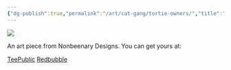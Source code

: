 ```yaml
---
{"dg-publish":true,"permalink":"/art/cat-gang/tortie-owners/","title":"Tortie Owners","tags":["Art","Cats"]}
---
```



![](https://baserow-media.ams3.digitaloceanspaces.com/user_files/Cowe79Vj2EXh8GLhzjM0CNfulQH0Yois_3e598cf0cd6745de90432c99033415993a1e4cec70d1e6d59423f1ab15af704e.jpg)

An art piece from Nonbeenary Designs. You can get yours at:

[TeePublic]()
[Redbubble]()
